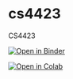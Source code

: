 # cs4423
CS4423

[![Open in Binder](https://mybinder.org/badge_logo.svg)](https://mybinder.org/v2/gh/gpfeiffer/cs4423/master)

[![Open in Colab](https://colab.research.google.com/assets/colab-badge.svg)](https://colab.research.google.com/github/gpfeiffer/cs4423)
